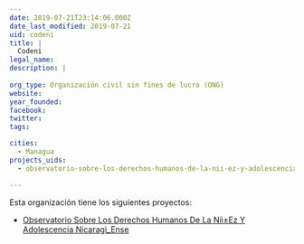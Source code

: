 ```yaml
---
date: 2019-07-21T23:14:06.000Z
date_last_modified: 2019-07-21
uid: codeni
title: |
  Codeni
legal_name: 
description: |
  
org_type: Organización civil sin fines de lucro (ONG)
website: 
year_founded: 
facebook: 
twitter: 
tags:

cities: 
  - Managua
projects_uids:
  - observatorio-sobre-los-derechos-humanos-de-la-nii-ez-y-adolescencia-nicaragi-ense

---
```


Esta organización tiene los siguientes proyectos:

- [Observatorio Sobre Los Derechos Humanos De La Niì±Ez Y Adolescencia Nicaragì_Ense](/proyectos/observatorio-sobre-los-derechos-humanos-de-la-nii-ez-y-adolescencia-nicaragi-ense)
